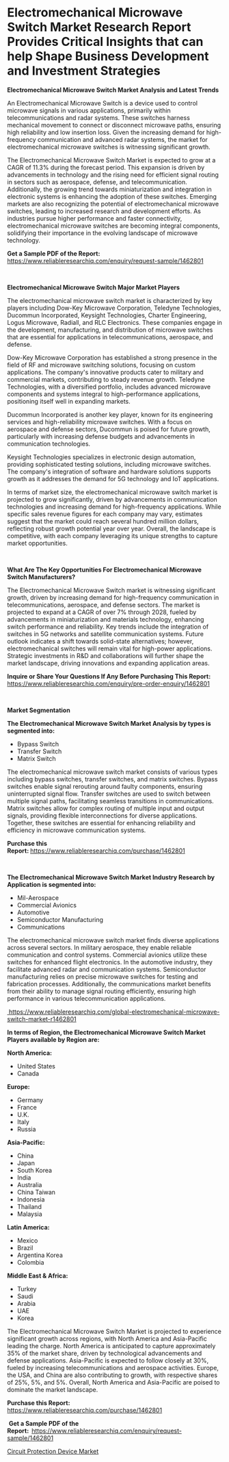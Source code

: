 <p><h1>Electromechanical Microwave Switch Market Research Report Provides Critical Insights that can help Shape Business Development and Investment Strategies</h1></p><p><strong>Electromechanical Microwave Switch Market Analysis and Latest Trends</strong></p>
<p><p>An Electromechanical Microwave Switch is a device used to control microwave signals in various applications, primarily within telecommunications and radar systems. These switches harness mechanical movement to connect or disconnect microwave paths, ensuring high reliability and low insertion loss. Given the increasing demand for high-frequency communication and advanced radar systems, the market for electromechanical microwave switches is witnessing significant growth.</p><p>The Electromechanical Microwave Switch Market is expected to grow at a CAGR of 11.3% during the forecast period. This expansion is driven by advancements in technology and the rising need for efficient signal routing in sectors such as aerospace, defense, and telecommunication. Additionally, the growing trend towards miniaturization and integration in electronic systems is enhancing the adoption of these switches. Emerging markets are also recognizing the potential of electromechanical microwave switches, leading to increased research and development efforts. As industries pursue higher performance and faster connectivity, electromechanical microwave switches are becoming integral components, solidifying their importance in the evolving landscape of microwave technology.</p></p>
<p><strong>Get a Sample PDF of the Report:&nbsp;</strong> <a href="https://www.reliableresearchiq.com/enquiry/request-sample/1462801?utm_campaign=2249&utm_medium=2&utm_source=Github&utm_content=ia&utm_term=10022025&utm_id=electromechanical-microwave-switch">https://www.reliableresearchiq.com/enquiry/request-sample/1462801</a></p>
<p>&nbsp;</p>
<p><strong>Electromechanical Microwave Switch Major Market Players</strong></p>
<p><p>The electromechanical microwave switch market is characterized by key players including Dow-Key Microwave Corporation, Teledyne Technologies, Ducommun Incorporated, Keysight Technologies, Charter Engineering, Logus Microwave, Radiall, and RLC Electronics. These companies engage in the development, manufacturing, and distribution of microwave switches that are essential for applications in telecommunications, aerospace, and defense.</p><p>Dow-Key Microwave Corporation has established a strong presence in the field of RF and microwave switching solutions, focusing on custom applications. The company's innovative products cater to military and commercial markets, contributing to steady revenue growth. Teledyne Technologies, with a diversified portfolio, includes advanced microwave components and systems integral to high-performance applications, positioning itself well in expanding markets.</p><p>Ducommun Incorporated is another key player, known for its engineering services and high-reliability microwave switches. With a focus on aerospace and defense sectors, Ducommun is poised for future growth, particularly with increasing defense budgets and advancements in communication technologies.</p><p>Keysight Technologies specializes in electronic design automation, providing sophisticated testing solutions, including microwave switches. The company's integration of software and hardware solutions supports growth as it addresses the demand for 5G technology and IoT applications.</p><p>In terms of market size, the electromechanical microwave switch market is projected to grow significantly, driven by advancements in communication technologies and increasing demand for high-frequency applications. While specific sales revenue figures for each company may vary, estimates suggest that the market could reach several hundred million dollars, reflecting robust growth potential year over year. Overall, the landscape is competitive, with each company leveraging its unique strengths to capture market opportunities.</p></p>
<p>&nbsp;</p>
<p><strong>What Are The Key Opportunities For Electromechanical Microwave Switch Manufacturers?</strong></p>
<p><p>The Electromechanical Microwave Switch market is witnessing significant growth, driven by increasing demand for high-frequency communication in telecommunications, aerospace, and defense sectors. The market is projected to expand at a CAGR of over 7% through 2028, fueled by advancements in miniaturization and materials technology, enhancing switch performance and reliability. Key trends include the integration of switches in 5G networks and satellite communication systems. Future outlook indicates a shift towards solid-state alternatives; however, electromechanical switches will remain vital for high-power applications. Strategic investments in R&D and collaborations will further shape the market landscape, driving innovations and expanding application areas.</p></p>
<p><strong>Inquire or Share Your Questions If Any Before Purchasing This Report:</strong> <a href="https://www.reliableresearchiq.com/enquiry/pre-order-enquiry/1462801?utm_campaign=2249&utm_medium=2&utm_source=Github&utm_content=ia&utm_term=10022025&utm_id=electromechanical-microwave-switch">https://www.reliableresearchiq.com/enquiry/pre-order-enquiry/1462801</a></p>
<p>&nbsp;</p>
<p><strong>Market Segmentation</strong></p>
<p><strong>The Electromechanical Microwave Switch Market Analysis by types is segmented into:</strong></p>
<p><ul><li>Bypass Switch</li><li>Transfer Switch</li><li>Matrix Switch</li></ul></p>
<p><p>The electromechanical microwave switch market consists of various types including bypass switches, transfer switches, and matrix switches. Bypass switches enable signal rerouting around faulty components, ensuring uninterrupted signal flow. Transfer switches are used to switch between multiple signal paths, facilitating seamless transitions in communications. Matrix switches allow for complex routing of multiple input and output signals, providing flexible interconnections for diverse applications. Together, these switches are essential for enhancing reliability and efficiency in microwave communication systems.</p></p>
<p><strong>Purchase this Report:&nbsp;</strong><a href="https://www.reliableresearchiq.com/purchase/1462801?utm_campaign=2249&utm_medium=2&utm_source=Github&utm_content=ia&utm_term=10022025&utm_id=electromechanical-microwave-switch">https://www.reliableresearchiq.com/purchase/1462801</a></p>
<p>&nbsp;</p>
<p><strong>The Electromechanical Microwave Switch Market Industry Research by Application is segmented into:</strong></p>
<p><ul><li>Mil-Aerospace</li><li>Commercial Avionics</li><li>Automotive</li><li>Semiconductor Manufacturing</li><li>Communications</li></ul></p>
<p><p>The electromechanical microwave switch market finds diverse applications across several sectors. In military aerospace, they enable reliable communication and control systems. Commercial avionics utilize these switches for enhanced flight electronics. In the automotive industry, they facilitate advanced radar and communication systems. Semiconductor manufacturing relies on precise microwave switches for testing and fabrication processes. Additionally, the communications market benefits from their ability to manage signal routing efficiently, ensuring high performance in various telecommunication applications.</p></p>
<p><a href="https://www.reliableresearchiq.com/global-electromechanical-microwave-switch-market-r1462801?utm_campaign=2249&utm_medium=2&utm_source=Github&utm_content=ia&utm_term=10022025&utm_id=electromechanical-microwave-switch">&nbsp;https://www.reliableresearchiq.com/global-electromechanical-microwave-switch-market-r1462801</a></p>
<p><strong>In terms of Region, the Electromechanical Microwave Switch Market Players available by Region are:</strong></p>
<p>
    <p> <strong> North America: </strong>
        <ul>
            <li>United States</li>
            <li>Canada</li>
        </ul>
        </p> 
    <p> <strong> Europe: </strong>
        <ul>
            <li>Germany</li>
            <li>France</li>
            <li>U.K.</li>
            <li>Italy</li>
            <li>Russia</li>
        </ul>
        </p> 
    <p> <strong> Asia-Pacific: </strong>
        <ul>
            <li>China</li>
            <li>Japan</li>
            <li>South Korea</li>
            <li>India</li>
            <li>Australia</li>
            <li>China Taiwan</li>
            <li>Indonesia</li>
            <li>Thailand</li>
            <li>Malaysia</li>
        </ul>
        </p> 
    <p> <strong> Latin America: </strong>
        <ul>
            <li>Mexico</li>
            <li>Brazil</li>
            <li>Argentina Korea</li>
            <li>Colombia</li>
        </ul>
        </p> 
    <p> <strong> Middle East & Africa: </strong>
        <ul>
            <li>Turkey</li>
            <li>Saudi</li>
            <li>Arabia</li>
            <li>UAE</li>
            <li>Korea</li>
        </ul>
    </p>
    </p>
<p><p>The Electromechanical Microwave Switch Market is projected to experience significant growth across regions, with North America and Asia-Pacific leading the charge. North America is anticipated to capture approximately 35% of the market share, driven by technological advancements and defense applications. Asia-Pacific is expected to follow closely at 30%, fueled by increasing telecommunications and aerospace activities. Europe, the USA, and China are also contributing to growth, with respective shares of 25%, 5%, and 5%. Overall, North America and Asia-Pacific are poised to dominate the market landscape.</p></p>
<p><strong>Purchase this Report: </strong><a href="https://www.reliableresearchiq.com/purchase/1462801?utm_campaign=2249&utm_medium=2&utm_source=Github&utm_content=ia&utm_term=10022025&utm_id=electromechanical-microwave-switch">https://www.reliableresearchiq.com/purchase/1462801</a></p>
<p>&nbsp;<strong>Get a Sample PDF of the Report:&nbsp;&nbsp;</strong><a href="https://www.reliableresearchiq.com/enquiry/request-sample/1462801?utm_campaign=2249&utm_medium=2&utm_source=Github&utm_content=ia&utm_term=10022025&utm_id=electromechanical-microwave-switch">https://www.reliableresearchiq.com/enquiry/request-sample/1462801</a></p>
<p><strong></strong></p>
<p><p><a href="https://github.com/AlisaRowe24/Market-Research-Report-List-1/blob/main/circuit-protection-device-market.md?utm_campaign=2249&utm_medium=2&utm_source=Github&utm_content=ia&utm_term=10022025&utm_id=electromechanical-microwave-switch">Circuit Protection Device Market</a></p></p>